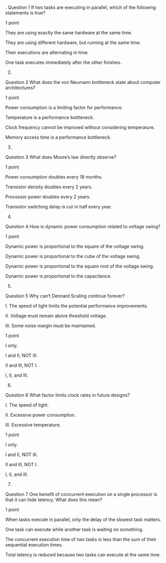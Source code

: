 .
Question 1
If two tasks are executing in parallel, which of the following statements is true?

1 point

They are using exactly the same hardware at the same time.


They are using different hardware, but running at the same time.


Their executions are alternating in time.


One task executes immediately after the other finishes.

2.
Question 2
What does the von Neumann bottleneck state about computer architectures?

1 point

Power consumption is a limiting factor for performance.


Temperature is a performance bottleneck.


Clock frequency cannot be improved without considering temperature.


Memory access time is a performance bottleneck.

3.
Question 3
What does Moore’s law directly observe?

1 point

Power consumption doubles every 18 months.


Transistor density doubles every 2 years.


Processor power doubles every 2 years.


Transistor switching delay is cut in half every year.

4.
Question 4
How is dynamic power consumption related to voltage swing?

1 point

Dynamic power is proportional to the square of the voltage swing.


Dynamic power is proportional to the cube of the voltage swing.


Dynamic power is proportional to the square root of the voltage swing.


Dynamic power is proportional to the capacitance.

5.
Question 5
Why can’t Dennard Scaling continue forever?

I. The speed of light limits the potential performance improvements.

II. Voltage must remain above threshold voltage.

III. Some noise margin must be maintained.

1 point

I only.


I and II, NOT III.


II and III, NOT I.


I, II, and III.

6.
Question 6
What factor limits clock rates in future designs?

I. The speed of light.

II. Excessive power consumption.

III. Excessive temperature.

1 point

I only.


I and II, NOT III.


II and III, NOT I.


I, II, and III.

7.
Question 7
One benefit of concurrent execution on a single processor is that it can hide latency. What does this mean?

1 point

When tasks execute in parallel, only the delay of the slowest task matters.


One task can execute while another task is waiting on something.


The concurrent execution time of two tasks is less than the sum of their sequential execution times.


Total latency is reduced because two tasks can execute at the same time.
